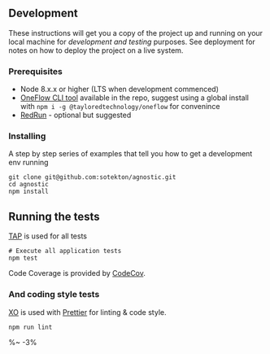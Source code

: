 ## Development

These instructions will get you a copy of the project up and running on your local machine for _development and testing_ purposes. See deployment for notes on how to deploy the project on a live system.

### Prerequisites

- Node 8.x.x or higher (LTS when development commenced)
- [OneFlow CLI tool](https://www.npmjs.com/package/%40tayloredtechnology%2Foneflow) available in the repo, suggest using a global install with `npm i -g @tayloredtechnology/oneflow` for convenince
- [RedRun](https://www.npmjs.com/package/redrun) - optional but suggested

### Installing

A step by step series of examples that tell you how to get a development env running

```
git clone git@github.com:sotekton/agnostic.git
cd agnostic
npm install
```

## Running the tests

[TAP](https://testanything.org/) is used for all tests

```
# Execute all application tests
npm test
```

Code Coverage is provided by [CodeCov](https://codecov.io).

### And coding style tests

[XO](https://github.com/sindresorhus/xo) is used with [Prettier](https://github.com/prettier/prettier) for linting & code style.

```
npm run lint
```

%~ -3%

